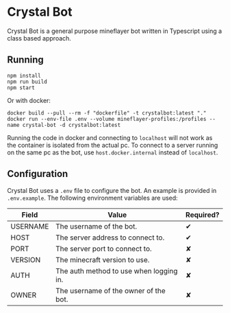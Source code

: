 # Crystal Bot

Crystal Bot is a general purpose mineflayer bot written in Typescript using a class based approach.

## Running
```
npm install
npm run build
npm start
```

Or with docker:

```
docker build --pull --rm -f "dockerfile" -t crystalbot:latest "."
docker run --env-file .env --volume mineflayer-profiles:/profiles --name crystal-bot -d crystalbot:latest
```

Running the code in docker and connecting to `localhost` will not work as the container is isolated from the actual pc.
To connect to a server running on the same pc as the bot, use `host.docker.internal` instead of `localhost`.

## Configuration
Crystal Bot uses a `.env` file to configure the bot. An example is provided in `.env.example`. The following environment variables are used:

| Field    | Value                                   | Required? |
|----------|-----------------------------------------|-----------|
| USERNAME | The username of the bot.                | ✔         |
| HOST     | The server address to connect to.       | ✔         |
| PORT     | The server port to connect to.          | ✘         |
| VERSION  | The minecraft version to use.           | ✘         |
| AUTH     | The auth method to use when logging in. | ✘         |
| OWNER    | The username of the owner of the bot.   | ✘         |

